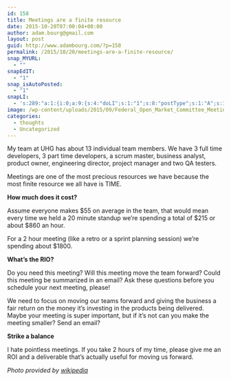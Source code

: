 ```yaml
---
id: 158
title: Meetings are a finite resource
date: 2015-10-20T07:00:04+00:00
author: adam.bourg@gmail.com
layout: post
guid: http://www.adambourg.com/?p=158
permalink: /2015/10/20/meetings-are-a-finite-resource/
snap_MYURL:
  - ""
snapEdIT:
  - "1"
snap_isAutoPosted:
  - "1"
snapLI:
  - 's:289:"a:1:{i:0;a:9:{s:4:"doLI";s:1:"1";s:8:"postType";s:1:"A";s:10:"SNAPformat";s:41:"New post has been published on %SITENAME%";s:11:"SNAPformatT";s:18:"New Post - %TITLE%";s:9:"isAutoImg";s:1:"A";s:8:"imgToUse";s:0:"";s:9:"isAutoURL";s:1:"A";s:8:"urlToUse";s:0:"";s:11:"isPrePosted";s:1:"1";}}";'
image: /wp-content/uploads/2015/09/Federal_Open_Market_Committee_Meeting-825x510.jpg
categories:
  - thoughts
  - Uncategorized
---
```

My team at UHG has about 13 individual team members. We have 3 full time developers, 3 part time developers, a scrum master, business analyst, product owner, engineering director, project manager and two QA testers.

Meetings are one of the most precious resources we have because the most finite resource we all have is TIME.<!--more-->

**How much does it cost?**

Assume everyone makes $55 on average in the team, that would mean every time we held a 20 minute standup we&#8217;re spending a total of $215 or about $860 an hour.

For a 2 hour meeting (like a retro or a sprint planning session) we&#8217;re spending about $1800.

**What&#8217;s the RIO?**

Do you need this meeting? Will this meeting move the team forward? Could this meeting be summarized in an email? Ask these questions before you schedule your next meeting, please!

We need to focus on moving our teams forward and giving the business a fair return on the money it&#8217;s investing in the products being delivered. Maybe your meeting is super important, but if it&#8217;s not can you make the meeting smaller? Send an email?

**Strike a balance**

I hate pointless meetings. If you take 2 hours of my time, please give me an ROI and a deliverable that&#8217;s actually useful for moving us forward.

_Photo provided by <a href="https://commons.wikimedia.org/wiki/File:Federal_Open_Market_Committee_Meeting.jpg" target="_blank">wikipedia</a>_

<div data-animation="no-animation" data-icons-animation="no-animation" data-overlay="" data-change-size="" data-button-size="1" style="font-size:1em;display:none;" class="supsystic-social-sharing supsystic-social-sharing-package-flat supsystic-social-sharing-content supsystic-social-sharing-content-align-center">
  <a class="social-sharing-button sharer-flat sharer-flat-1 counter-standard without-counter mail" target="_blank" title="Mail" href="#" data-nid="16" data-pid="1" data-post-id="158" data-url="http://www.adambourg.com/wp-admin/admin-ajax.php" data-action="" rel="nofollow"><i class="fa fa-fw fa-paper-plane"></i>
  
  <div class="counter-wrap standard">
    <span class="counter"></span>
  </div></a>
  
  <a class="social-sharing-button sharer-flat sharer-flat-1 counter-standard without-counter facebook" target="_blank" title="Facebook" href="http://www.facebook.com/sharer.php?u=http%3A%2F%2Fwww.adambourg.com%2F2015%2F10%2F20%2Fmeetings-are-a-finite-resource%2F" data-nid="1" data-pid="1" data-post-id="158" data-url="http://www.adambourg.com/wp-admin/admin-ajax.php" data-action="" rel="nofollow"><i class="fa fa-fw fa-facebook"></i>
  
  <div class="counter-wrap standard">
    <span class="counter"></span>
  </div></a>
  
  <a class="social-sharing-button sharer-flat sharer-flat-1 counter-standard without-counter twitter" target="_blank" title="Twitter" href="https://twitter.com/share?url=http%3A%2F%2Fwww.adambourg.com%2F2015%2F10%2F20%2Fmeetings-are-a-finite-resource%2F&text=Meetings+are+a+finite+resource" data-nid="2" data-pid="1" data-post-id="158" data-url="http://www.adambourg.com/wp-admin/admin-ajax.php" data-action="" rel="nofollow"><i class="fa fa-fw fa-twitter"></i>
  
  <div class="counter-wrap standard">
    <span class="counter"></span>
  </div></a>
  
  <a class="social-sharing-button sharer-flat sharer-flat-1 counter-standard without-counter linkedin" target="_blank" title="Linkedin" href="https://www.linkedin.com/shareArticle?mini=true&title=Meetings+are+a+finite+resource&url=http%3A%2F%2Fwww.adambourg.com%2F2015%2F10%2F20%2Fmeetings-are-a-finite-resource%2F" data-nid="13" data-pid="1" data-post-id="158" data-url="http://www.adambourg.com/wp-admin/admin-ajax.php" data-action="" rel="nofollow"><i class="fa fa-fw fa-linkedin"></i>
  
  <div class="counter-wrap standard">
    <span class="counter"></span>
  </div></a>
  
  <a class="social-sharing-button sharer-flat sharer-flat-1 counter-standard without-counter reddit" target="_blank" title="Reddit" href="http://reddit.com/submit?url=http%3A%2F%2Fwww.adambourg.com%2F2015%2F10%2F20%2Fmeetings-are-a-finite-resource%2F&title=Meetings+are+a+finite+resource" data-nid="6" data-pid="1" data-post-id="158" data-url="http://www.adambourg.com/wp-admin/admin-ajax.php" data-action="" rel="nofollow"><i class="fa fa-fw fa-reddit"></i>
  
  <div class="counter-wrap standard">
    <span class="counter"></span>
  </div></a>
</div>